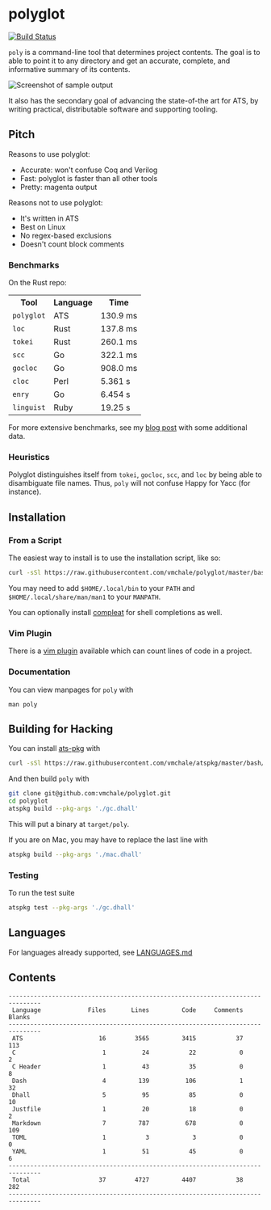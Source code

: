 # polyglot

[![Build Status](https://travis-ci.org/vmchale/polyglot.svg?branch=master)](https://travis-ci.org/vmchale/polyglot)

`poly` is a command-line tool that determines project contents.
The goal is to able to point it to any directory and get an accurate,
complete, and informative summary of its contents.

<img alt="Screenshot of sample output" src=https://github.com/vmchale/polyglot/raw/master/screenshot.png>

It also has the secondary goal of advancing the state-of-the art for ATS, by
writing practical, distributable software and supporting tooling.

## Pitch

Reasons to use polyglot:

  * Accurate: won't confuse Coq and Verilog
  * Fast: polyglot is faster than all other tools
  * Pretty: magenta output

Reasons not to use polyglot:

  * It's written in ATS
  * Best on Linux
  * No regex-based exclusions
  * Doesn't count block comments

### Benchmarks

On the Rust repo:

<table>
  <tr>
    <th>Tool</th>
    <th>Language</th>
    <th>Time</th>
  </tr>
  <tr>
    <td><code>polyglot</code></td>
    <td>ATS</td>
    <td>130.9 ms</td>
  </tr>
  <tr>
    <td><code>loc</code></td>
    <td>Rust</td>
    <td>137.8 ms</td>
  </tr>
  <tr>
    <td><code>tokei</code></td>
    <td>Rust</td>
    <td>260.1 ms</td>
  </tr>
  <tr>
    <td><code>scc</code></td>
    <td>Go</td>
    <td>322.1 ms</td>
  </tr>
  <tr>
    <td><code>gocloc</code></td>
    <td>Go</td>
    <td>908.0 ms</td>
  </tr>
  <tr>
    <td><code>cloc</code></td>
    <td>Perl</td>
    <td>5.361 s</td>
  </tr>
  <tr>
    <td><code>enry</code></td>
    <td>Go</td>
    <td>6.454 s</td>
  </tr>
  <tr>
    <td><code>linguist</code></td>
    <td>Ruby</td>
    <td>19.25 s</td>
  </tr>
</table>

For more extensive benchmarks, see my [blog post](http://blog.vmchale.com/article/polyglot-comparisons)
with some additional data.

### Heuristics

Polyglot distinguishes itself from `tokei`, `gocloc`, `scc`, and `loc` by being able to disambiguate file names.
Thus, `poly` will not confuse Happy for Yacc (for instance).

## Installation

### From a Script

The easiest way to install is to use the installation script, like so:

```bash
curl -sSl https://raw.githubusercontent.com/vmchale/polyglot/master/bash/install.sh | sh -s
```

You may need to add `$HOME/.local/bin` to your `PATH` and
`$HOME/.local/share/man/man1` to your `MANPATH`.

You can optionally install [compleat](https://github.com/mbrubeck/compleat) for
shell completions as well.

### Vim Plugin

There is a [vim plugin](https://github.com/vmchale/polyglot-vim) available which
can count lines of code in a project.

### Documentation

You can view manpages for `poly` with

```
man poly
```

## Building for Hacking

You can install [ats-pkg](http://hackage.haskell.org/package/ats-pkg)
with

```bash
curl -sSl https://raw.githubusercontent.com/vmchale/atspkg/master/bash/install.sh | sh -s
```

And then build `poly` with

```bash
git clone git@github.com:vmchale/polyglot.git
cd polyglot
atspkg build --pkg-args './gc.dhall'
```

This will put a binary at `target/poly`.

If you are on Mac, you may have to replace the last line with

```bash
atspkg build --pkg-args './mac.dhall'
```

### Testing

To run the test suite

```bash
atspkg test --pkg-args './gc.dhall'
```

## Languages

For languages already supported, see
[LANGUAGES.md](https://github.com/vmchale/polyglot/blob/master/LANGUAGES.md)

## Contents

```
-------------------------------------------------------------------------------
 Language             Files       Lines         Code     Comments       Blanks
-------------------------------------------------------------------------------
 ATS                     16        3565         3415           37          113
 C                        1          24           22            0            2
 C Header                 1          43           35            0            8
 Dash                     4         139          106            1           32
 Dhall                    5          95           85            0           10
 Justfile                 1          20           18            0            2
 Markdown                 7         787          678            0          109
 TOML                     1           3            3            0            0
 YAML                     1          51           45            0            6
-------------------------------------------------------------------------------
 Total                   37        4727         4407           38          282
-------------------------------------------------------------------------------
```
